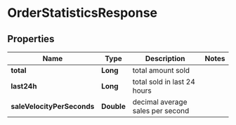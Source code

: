 
# OrderStatisticsResponse

## Properties
Name | Type | Description | Notes
------------ | ------------- | ------------- | -------------
**total** | **Long** | total amount sold | 
**last24h** | **Long** | total sold in last 24 hours | 
**saleVelocityPerSeconds** | **Double** | decimal average sales per second | 



